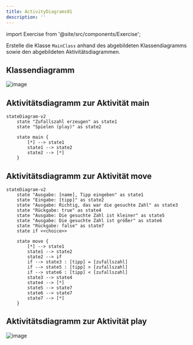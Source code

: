 ```yaml
---
title: ActivityDiagrams01
description: ''
---
```


import Exercise from '@site/src/components/Exercise';

Erstelle die Klasse `MainClass` anhand des abgebildeten Klassendiagramms sowie den abgebildeten Aktivitätsdiagrammen.

## Klassendiagramm
![image](https://user-images.githubusercontent.com/47243617/235862155-d542ea65-c2c9-4c97-a8c0-765fe05a8767.png)

## Aktivitätsdiagramm zur Aktivität main
```mermaid
stateDiagram-v2
    state "Zufallszahl erzeugen" as state1
    state "Spielen (play)" as state2

    state main {
        [*] --> state1
        state1 --> state2
        state2 --> [*]
    }
```

## Aktivitätsdiagramm zur Aktivität move
```mermaid
stateDiagram-v2
    state "Ausgabe: [name], Tipp eingeben" as state1
    state "Eingabe: [tipp]" as state2
    state "Ausgabe: Richtig, das war die gesuchte Zahl" as state3
    state "Rückgabe: true" as state4
    state "Ausgabe: Die gesuchte Zahl ist kleiner" as state5
    state "Ausgabe: Die gesuchte Zahl ist größer" as state6
    state "Rückgabe: false" as state7
    state if <<choice>>
    
    state move {
        [*] --> state1
        state1 --> state2
        state2 --> if
        if --> state3 : [tipp] = [zufallszahl]
        if --> state5 : [tipp] > [zufallszahl]
        if --> state6 : [tipp] < [zufallszahl]
        state3 --> state4
        state4 --> [*]
        state5 --> state7
        state6 --> state7
        state7 --> [*]
    }
```

## Aktivitätsdiagramm zur Aktivität play
![image](https://user-images.githubusercontent.com/47243617/209174541-bab788f7-7fb2-42f2-8b0f-269db393a8c0.png)

<Exercise pullRequest="35" branchSuffix="activity-diagrams/01" />
